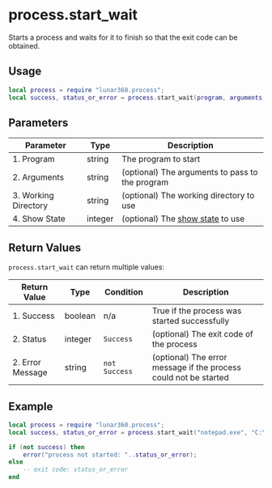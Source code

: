 # process.start_wait 

Starts a process and waits for it to finish so that the exit code can be obtained.

## Usage

```lua
local process = require "lunar360.process";
local success, status_or_error = process.start_wait(program, arguments, working_directory, show_state);
```

## Parameters

| Parameter            | Type     | Description                                                   |
| -------------------- | -------  | ------------------------------------------------------------- |
| 1. Program           | string   | The program to start                                          |
| 2. Arguments         | string   | (optional) The arguments to pass to the program               |
| 3. Working Directory | string   | (optional) The working directory to use                       |
| 4. Show State        | integer  | (optional) The [show state][1] to use                              |

## Return Values

`process.start_wait` can return multiple values:

| Return Value         | Type     | Condition     | Description                                                      |
| -------------------- | -------  | ------------- | ---------------------------------------------------------------- |
| 1. Success           | boolean  | n/a           | True if the process was started successfully                     |
| 2. Status            | integer  | `Success`     | (optional) The exit code of the process                          |
| 2. Error Message     | string   | `not Success` | (optional) The error message if the process could not be started |

## Example

```lua
local process = require "lunar360.process";
local success, status_or_error = process.start_wait("notepad.exe", "C:\\test.txt", "C:\\", process.SW_SHOW);

if (not success) then
    error("process not started: "..status_or_error);
else 
    -- exit code: status_or_error
end
```

[1]: /api/modules/process/constants.md